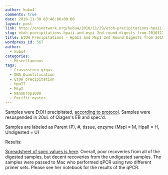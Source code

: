 ```yaml
---
author: kubu4
comments: true
date: 2010-11-30 03:46:06+00:00
layout: post
link: http://onsnetwork.org/kubu4/2010/11/29/etoh-precipitations-hpaii-and-mspi-2nd-round-digests-from-20101124/
slug: etoh-precipitations-hpaii-and-mspi-2nd-round-digests-from-20101124
title: EtOH Precipitations - HpaII and MspI 2nd Round Digests from 20101124
wordpress_id: 567
author:
  - kubu4
categories:
  - Miscellaneous
tags:
  - Crassostrea gigas
  - DNA Quantification
  - EtOH precipitation
  - HpaII
  - MspI
  - NanoDrop1000
  - Pacific oyster
---
```


Samples were EtOH precipitated, [according to protocol](https://github.com/RobertsLab/resources/blob/master/protocols/ethanol_precipitation_DNA.md). Samples were resuspended in 20uL of Qiagen's EB and spec'd.

Samples are labeled as Parent (P), #, tissue, enzyme (MspI = M, HpaII = H, Undigested = U)

Results:

[Spreadsheet of spec values is here](https://spreadsheets0.google.com/ccc?key=tmPDf_Bcx7UJrLJ_TAdcy6g&hl=en#gid=0). Overall, poor recoveries from all of the digested samples, but decent recoveries from the undigested samples. The samples were passed to Mac who performed qPCR using two different primer sets. Please see her notebook for the results of the qPCR.
